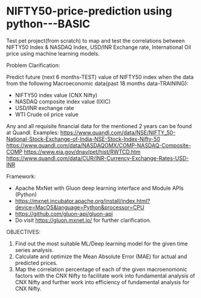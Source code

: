 # NIFTY50-price-prediction using python---BASIC
Test pet project(from scratch) to map and test the correlations between NIFTY50 Index &amp; NASDAQ Index, USD/INR Exchange rate, International Oil price using machine learning models.

Problem Clarification:

Predict future (next 6 months-TEST) value of NIFTY50 index when the data from the following Macroeconomic data(past 18 months data-TRAINING):

* NIFTY50 index value (CNX Nifty)
* NASDAQ composite index value (IXIC)
* USD/INR exchange rate
* WTI Crude oil price value

Any and all requisite financial data for the mentioned 2 years can be found at Quandl.
Examples:
https://www.quandl.com/data/NSE/NIFTY_50-National-Stock-Exchange-of-India-NSE-Stock-Index-Nifty-50
https://www.quandl.com/data/NASDAQOMX/COMP-NASDAQ-Composite-COMP
https://www.eia.gov/dnav/pet/hist/RWTCD.htm
https://www.quandl.com/data/CUR/INR-Currency-Exchange-Rates-USD-INR

Framework: 
- Apache MxNet with Gluon deep learning interface and Module APIs (Python)
- https://mxnet.incubator.apache.org/install/index.html?device=MacOS&language=Python&processor=CPU
- https://github.com/gluon-api/gluon-api
- Do visit https://gluon.mxnet.io/ for further clarification.

OBJECTIVES:
1. Find out the most suitable ML/Deep learning model for the given time series analysis.
2. Calculate and optimize the Mean Absolute Error (MAE) for actual and predicted prices.
3. Map the correlation percentage of each of the given macroenomonic factors with the CNX Nifty to facilitate work into fundamental analysis of CNX Nifty and further work into efficiency of fundamental analysis for CNX Nifty.



